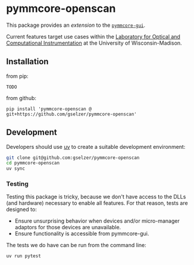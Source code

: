 # pymmcore-openscan

This package provides an *extension* to the [`pymmcore-gui`](https://github.com/pymmcore-plus/pymmcore-gui).

Current features target use cases within the [Laboratory for Optical and Computational Instrumentation](https://loci.wisc.edu/) at the University of Wisconsin-Madison.

## Installation

from pip:

```
TODO
```

from github:

```
pip install 'pymmcore-openscan @ git+https://github.com/gselzer/pymmcore-openscan'
```

## Development

Developers should use [uv](https://docs.astral.sh/uv/) to create a suitable development environment:

```bash
git clone git@github.com:gselzer/pymmcore-openscan
cd pymmcore-openscan
uv sync
```

### Testing

Testing this package is tricky, because we don't have access to the DLLs (and hardware) necessary to enable all features. For that reason, tests are designed to:

* Ensure unsurprising behavior when devices and/or micro-manager adaptors for those devices are unavailable. 
* Ensure functionality is accessible from pymmcore-gui.

The tests we do have can be run from the command line:

```bash
uv run pytest
```